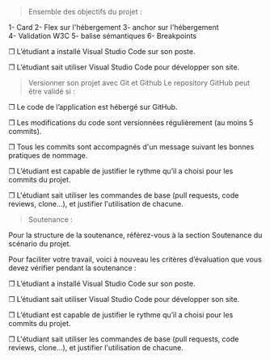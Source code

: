 > Ensemble des objectifs du projet :

1- Card
2- Flex sur l'hébergement 
3- anchor sur l'hébergement     
4- Validation W3C 
5- balise sémantiques 
6- Breakpoints 


❒ L’étudiant a installé Visual Studio Code sur son poste.

❒ L’étudiant sait utiliser Visual Studio Code pour développer son site.


> Versionner son projet avec Git et Github
Le repository GitHub peut être validé si : 

❒ Le code de l’application est hébergé sur GitHub.

❒ Les modifications du code sont versionnées régulièrement (au moins 5 commits).

❒ Tous les commits sont accompagnés d'un message suivant les bonnes pratiques de nommage.

❒ L’étudiant est capable de justifier le rythme qu’il a choisi pour les commits du projet.

❒ L'étudiant sait utiliser les commandes de base (pull requests, code reviews, clone...), et justifier l'utilisation de chacune. 



> Soutenance : 

Pour la structure de la soutenance, référez-vous à la section Soutenance du scénario du projet. 

Pour faciliter votre travail, voici à nouveau les critères d’évaluation que vous devez vérifier pendant la soutenance : 

❒ L’étudiant a installé Visual Studio Code sur son poste.

❒ L’étudiant sait utiliser Visual Studio Code pour développer son site.

❒ L’étudiant est capable de justifier le rythme qu’il a choisi pour les commits du projet.

❒ L'étudiant sait utiliser les commandes de base (pull requests, code reviews, clone...), et justifier l'utilisation de chacune. 